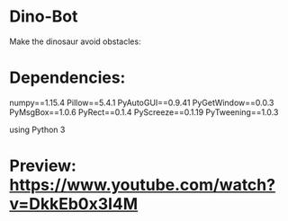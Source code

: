 # Dino-Bot
Make the dinosaur avoid obstacles:

# Dependencies:
numpy==1.15.4
Pillow==5.4.1
PyAutoGUI==0.9.41
PyGetWindow==0.0.3
PyMsgBox==1.0.6
PyRect==0.1.4
PyScreeze==0.1.19
PyTweening==1.0.3

using Python 3

# Preview: https://www.youtube.com/watch?v=DkkEb0x3I4M
